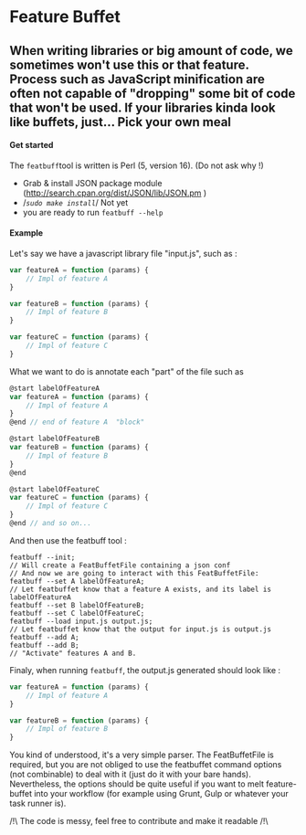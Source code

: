 Feature Buffet
=====================
When writing libraries or big amount of code, we sometimes won't use this or that feature. Process such as JavaScript minification are often not capable of "dropping" some bit of code that won't be used. If your libraries kinda look like buffets, just...
Pick your own meal
---------
#### Get started
The ```featbuff```tool is written is Perl (5, version 16). (Do not ask why !) 
- Grab & install JSON package module (http://search.cpan.org/dist/JSON/lib/JSON.pm )
- /*``sudo make install``*/ Not yet
- you are ready to run ```featbuff --help```
 
#### Example
Let's say we have a javascript library file "input.js", such as :
```javascript
var featureA = function (params) {
    // Impl of feature A
}

var featureB = function (params) {
    // Impl of feature B
}

var featureC = function (params) {
    // Impl of feature C
}
```
What we want to do is annotate each "part" of the file such as
```javascript
@start labelOfFeatureA
var featureA = function (params) {
    // Impl of feature A
}
@end // end of feature A  "block"

@start labelOfFeatureB
var featureB = function (params) {
    // Impl of feature B
}
@end 

@start labelOfFeatureC
var featureC = function (params) {
    // Impl of feature C
}
@end // and so on...
```
And then use the featbuff tool :
```
featbuff --init; 
// Will create a FeatBuffetFile containing a json conf 
// And now we are going to interact with this FeatBuffetFile:
featbuff --set A labelOfFeatureA; 
// Let featbuffet know that a feature A exists, and its label is labelOfFeatureA
featbuff --set B labelOfFeatureB;
featbuff --set C labelOfFeatureC;
featbuff --load input.js output.js;
// Let featbuffet know that the output for input.js is output.js
featbuff --add A;
featbuff --add B;
// "Activate" features A and B. 
```

Finaly, when running ``featbuff``, the output.js generated should look like :
```javascript
var featureA = function (params) {
    // Impl of feature A
}

var featureB = function (params) {
    // Impl of feature B
}
```

You kind of understood, it's a very simple parser. The FeatBuffetFile is required, but you are not obliged to use the featbuffet command options (not combinable) to deal with it (just do it with your bare hands). 
Nevertheless, the options should be quite useful if you want to melt feature-buffet into your workflow (for example using Grunt, Gulp or whatever your task runner is).

/!\ The code is messy, feel free to contribute and make it readable /!\